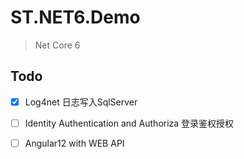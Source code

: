 # ST.NET6.Demo

> Net Core 6

## Todo
- [x] Log4net 日志写入SqlServer

- [ ] Identity Authentication and Authoriza 登录鉴权授权
- [ ] Angular12 with WEB API
